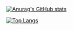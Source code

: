 [![Anurag's GitHub stats](https://github-readme-stats.vercel.app/api?username=Larrtroffen)](https://github.com/anuraghazra/github-readme-stats)

[![Top Langs](https://github-readme-stats.vercel.app/api/top-langs/?username=anuraghazra)](https://github.com/anuraghazra/github-readme-stats)
